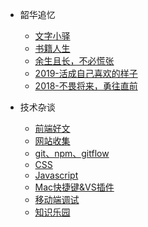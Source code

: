 

* 韶华追忆
    * [文字小驿](A_life/文字小驿.md)
    * [书籍人生](A_life/书籍人生.md)
    * [余生且长，不必慌张](A_life/余生且长，不必慌张.md)
    * [2019-活成自己喜欢的样子](A_life/2019.md)
    * [2018-不畏将来，勇往直前](A_life/2018.md)

* 技术杂谈
    * [前端好文](A_technology/好文超链.md)
    * [网站收集](A_technology/website.md)
    * [git、npm、gitflow](A_technology/git.md)
    * [CSS](A_technology/CSS.md)
    * [Javascript](A_technology/Javascript.md)
    * [Mac快捷键&VS插件](A_technology/hotkey.md)
    * [移动端调试](A_technology/移动端调试.md)
    * [知识乐园](A_technology/workRecord.md)



